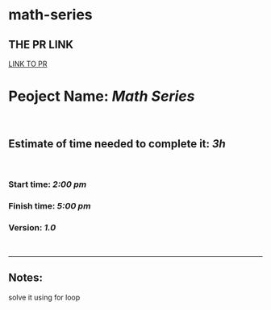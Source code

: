 # math-series

## THE PR LINK
[LINK TO PR](https://github.com/abdulelahxd/math-series/pull/1)

# Peoject Name: ***Math Series***

<br>

## Estimate of time needed to complete it:  *3h*

<br>

### Start time: ***2:00 pm***
### Finish time: ***5:00 pm***
### Version: ***1.0***

<br>
<hr>

## **Notes:**
solve it using for loop